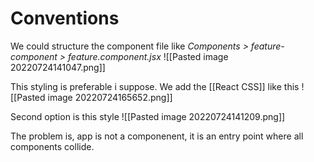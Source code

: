 # Conventions
We could structure the component file like 
*Components > feature-component > feature.component.jsx*
![[Pasted image 20220724141047.png]]

This styling is preferable i suppose. We add the [[React CSS]] like this
![[Pasted image 20220724165652.png]]


Second option is this style
![[Pasted image 20220724141209.png]]


The problem is, app is not a componenent, it is an entry point where all components collide. 



